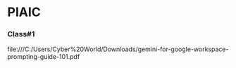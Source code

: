 # PIAIC
### Class#1

file:///C:/Users/Cyber%20World/Downloads/gemini-for-google-workspace-prompting-guide-101.pdf
